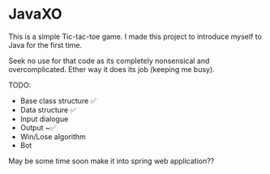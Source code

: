 # JavaXO
This is a simple Tic-tac-toe game. I made this project to introduce myself to Java for the first time.

Seek no use for that code as its completely nonsensical and overcomplicated.
Ether way it does its job (keeping me busy).

TODO:
* Base class structure ✅
* Data structure ✅
* Input dialogue
* Output ~✅
* Win/Lose algorithm
* Bot

May be some time soon make it into spring web application??